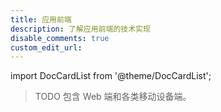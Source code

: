 ```yaml
---
title: 应用前端
description: 了解应用前端的技术实现
disable_comments: true
custom_edit_url:
---
```


import DocCardList from '@theme/DocCardList';

> TODO 包含 Web 端和各类移动设备端。

<DocCardList />
